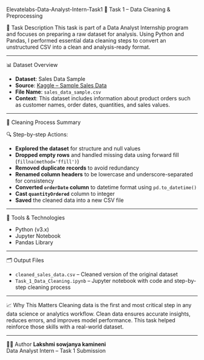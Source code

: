 Elevatelabs-Data-Analyst-Intern-Task1
 📌 Task 1 – Data Cleaning & Preprocessing

📝 Task Description
This task is part of a Data Analyst Internship program and focuses on preparing a raw dataset for analysis. Using Python and Pandas, I performed essential data cleaning steps to convert an unstructured CSV into a clean and analysis-ready format.

---

 📊 Dataset Overview
- **Dataset**: Sales Data Sample  
- **Source**: [Kaggle – Sample Sales Data](https://www.kaggle.com/datasets/kyanyoga/sample-sales-data)  
- **File Name**: `sales_data_sample.csv`  
- **Context**: This dataset includes information about product orders such as customer names, order dates, quantities, and sales values.

---

🧪 Cleaning Process Summary

 🔍 Step-by-step Actions:
- **Explored the dataset** for structure and null values
- **Dropped empty rows** and handled missing data using forward fill (`fillna(method='ffill')`)
- **Removed duplicate records** to avoid redundancy
- **Renamed column headers** to be lowercase and underscore-separated for consistency
- **Converted `orderDate` column** to datetime format using `pd.to_datetime()`
- **Cast `quantityOrdered`** column to integer
- **Saved** the cleaned data into a new CSV file

---

🧰 Tools & Technologies
- Python (v3.x)
- Jupyter Notebook
- Pandas Library

---

🗂 Output Files
- `cleaned_sales_data.csv` – Cleaned version of the original dataset
- `Task_1_Data_Cleaning.ipynb` – Jupyter notebook with code and step-by-step cleaning process

---
 📈 Why This Matters
Cleaning data is the first and most critical step in any data science or analytics workflow. Clean data ensures accurate insights, reduces errors, and improves model performance. This task helped reinforce those skills with a real-world dataset.

---

👨‍💻 Author
**Lakshmi sowjanya kamineni**  
Data Analyst Intern – Task 1 Submission
